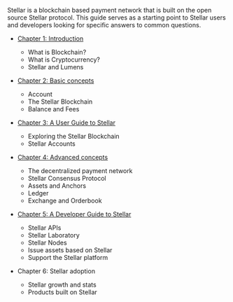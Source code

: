 Stellar is a blockchain based payment network that is built on the open source Stellar protocol. This guide serves as a starting point to Stellar users and developers looking for specific answers to common questions.



- [Chapter 1: Introduction](Introduction.md)
  - What is Blockchain?
  - What is Cryptocurrency?
  - Stellar and Lumens


- [Chapter 2: Basic concepts](basic-concepts.md)
  - Account
  - The Stellar Blockchain
  - Balance and Fees


- [Chapter 3: A User Guide to Stellar](user-guide.md)
  - Exploring the Stellar Blockchain
  - Stellar Accounts

- [Chapter 4: Advanced concepts](advanced-concepts.md)
  - The decentralized payment network
  - Stellar Consensus Protocol
  - Assets and Anchors
  - Ledger  
  - Exchange and Orderbook

- [Chapter 5: A Developer Guide to Stellar](dev-guide.md)
  - Stellar APIs
  - Stellar Laboratory
  - Stellar Nodes
  - Issue assets based on Stellar
  - Support the Stellar platform


- Chapter 6: Stellar adoption
  - Stellar growth and stats
  - Products built on Stellar
